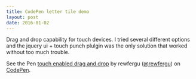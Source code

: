 ```yaml
---
title: CodePen letter tile demo
layout: post
date: 2016-01-02
---
```


Drag and drop capability for touch devices.  I tried several different options and the jquery ui + touch punch plulgin was the only solution that worked without too much trouble.

<p data-height="380" data-theme-id="21445" data-slug-hash="rxjLbz" data-default-tab="result" data-user="rewfergu" class='codepen'>See the Pen <a href='http://codepen.io/rewfergu/pen/rxjLbz/'>touch enabled drag and drop</a> by rewfergu (<a href='http://codepen.io/rewfergu'>@rewfergu</a>) on <a href='http://codepen.io'>CodePen</a>.</p>
<script async src="//assets.codepen.io/assets/embed/ei.js"></script>
